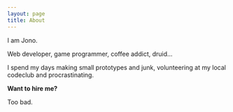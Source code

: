 ```yaml
---
layout: page
title: About
---
```


I am Jono.

Web developer, game programmer, coffee addict, druid...

I spend my days making small prototypes and junk, volunteering at my local codeclub and procrastinating.

**Want to hire me?**

Too bad.

<!--<span style="font-size:11px">Bitcoin : <a href="bitcoin:1CXkgx881fC9EVkA4pyW2dqqZc9ETZSMRE?label=Jono%20says%20thanks!">1CXkgx881fC9EVkA4pyW2dqqZc9ETZSMRE</a></span>-->
